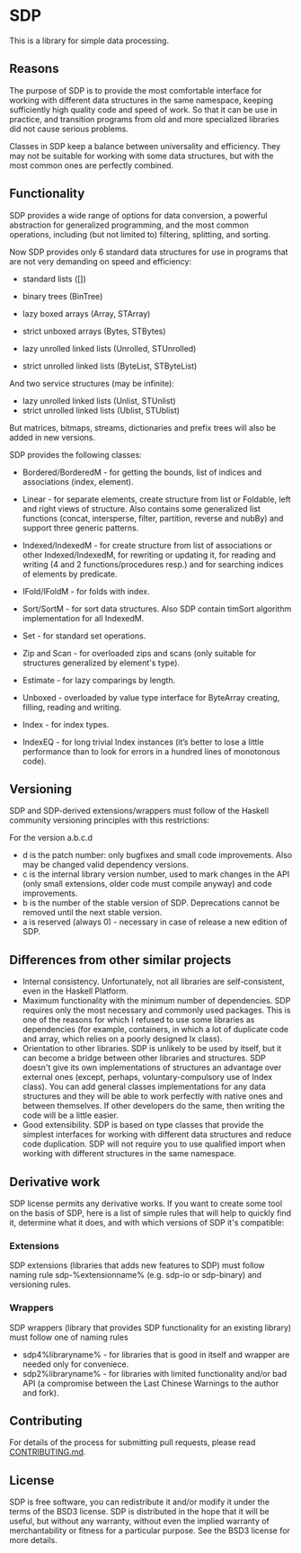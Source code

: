 # SDP

This is a library for simple data processing.

## Reasons

The purpose of SDP is to provide the most comfortable interface for working with
different data structures in the same namespace, keeping sufficiently high
quality code and speed of work. So that it can be use in practice, and
transition programs from old and more specialized libraries did not cause
serious problems.

Classes in SDP keep a balance between universality and efficiency. They may not
be suitable for working with some data structures, but with the most common ones
are perfectly combined.

## Functionality

SDP provides a wide range of options for data conversion, a powerful abstraction
for generalized programming, and the most common operations, including (but not
limited to) filtering, splitting, and sorting.

Now SDP provides only 6 standard data structures for use in programs that are
not very demanding on speed and efficiency:

- standard lists ([])
- binary trees   (BinTree)

- lazy    boxed  arrays (Array, STArray)
- strict unboxed arrays (Bytes, STBytes)

- lazy   unrolled linked lists (Unrolled, STUnrolled)
- strict unrolled linked lists (ByteList, STByteList)

And two service structures (may be infinite):

- lazy   unrolled linked lists (Unlist, STUnlist)
- strict unrolled linked lists (Ublist, STUblist)

But matrices, bitmaps, streams, dictionaries and prefix trees will also be added
in new versions.

SDP provides the following classes:

- Bordered/BorderedM - for getting the bounds, list of indices and associations
(index, element).
- Linear - for separate elements, create structure from list or Foldable, left
and right views of structure. Also contains some generalized list functions
(concat, intersperse, filter, partition, reverse and nubBy) and support three
generic patterns.
- Indexed/IndexedM - for create structure from list of associations or other
Indexed/IndexedM, for rewriting or updating it, for reading and writing (4 and 2
functions/procedures resp.) and for searching indices of elements by predicate.
- IFold/IFoldM - for folds with index.
- Sort/SortM - for sort data structures. Also SDP contain timSort algorithm
implementation for all IndexedM.
- Set - for standard set operations.

- Zip and Scan - for overloaded zips and scans (only suitable for structures
generalized by element's type).

- Estimate - for lazy comparings by length.
- Unboxed - overloaded by value type interface for ByteArray creating, filling,
reading and writing.
- Index - for index types.
- IndexEQ - for long trivial Index instances (it’s better to lose a little
performance than to look for errors in a hundred lines of monotonous code).

## Versioning

SDP and SDP-derived extensions/wrappers must follow of the Haskell community
versioning principles with this restrictions:

For the version a.b.c.d
* d is the patch number: only bugfixes and small code improvements. Also may be
changed valid dependency versions.
* c is the internal library version number, used to mark changes in the API
(only small extensions, older code must compile anyway) and code improvements.
* b is the number of the stable version of SDP. Deprecations cannot be
removed until the next stable version.
* a is reserved (always 0) - necessary in case of release a new edition of SDP.

## Differences from other similar projects

* Internal consistency. Unfortunately, not all libraries are self-consistent,
even in the Haskell Platform.
* Maximum functionality with the minimum number of dependencies. SDP requires
only the most necessary and commonly used packages. This is one of the reasons
for which I refused to use some libraries as dependencies (for example,
containers, in which a lot of duplicate code and array, which relies on a poorly
designed Ix class).
* Orientation to other libraries. SDP is unlikely to be used by itself, but it
can become a bridge between other libraries and structures. SDP doesn't give its
own implementations of structures an advantage over external ones (except,
perhaps, voluntary-compulsory use of Index class). You can add general classes
implementations for any data structures and they will be able to work perfectly
with native ones and between themselves. If other developers do the same, then
writing the code will be a little easier.
* Good extensibility. SDP is based on type classes that provide the simplest
interfaces for working with different data structures and reduce code
duplication. SDP will not require you to use qualified import when working with
different structures in the same namespace.

## Derivative work

SDP license permits any derivative works. If you want to create some tool on the
basis of SDP, here is a list of simple rules that will help to quickly find it,
determine what it does, and with which versions of SDP it's compatible:

### Extensions

SDP extensions (libraries that adds new features to SDP) must follow naming rule
sdp-%extensionname% (e.g. sdp-io or sdp-binary) and versioning rules.

### Wrappers

SDP wrappers (library that provides SDP functionality for an existing library)
must follow one of naming rules
* sdp4%libraryname% - for libraries that is good in itself and wrapper are
needed only for conveniece.
* sdp2%libraryname% - for libraries with limited functionality and/or bad API
(a compromise between the Last Chinese Warnings to the author and fork).

## Contributing

For details of the process for submitting pull requests, please read
[CONTRIBUTING.md](https://github.com/andreymulik/sdp/blob/master/CONTRIBUTING.md).

## License

SDP is free software, you can redistribute it and/or modify it under the
terms of the BSD3 license.
SDP is distributed in the hope that it will be useful, but without any
warranty, without even the implied warranty of merchantability or fitness for
a particular purpose. See the BSD3 license for more details.
